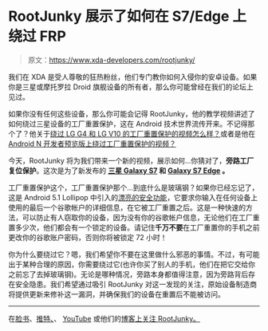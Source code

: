 # RootJunky 展示了如何在 S7/Edge 上绕过 FRP

> 原文：<https://www.xda-developers.com/rootjunky/>

我们在 XDA 是受人尊敬的狂热粉丝，他们专门教你如何入侵你的安卓设备。如果你是三星或摩托罗拉 Droid 旗舰设备的所有者，那么你可能曾经在我们的论坛上见过。

如果你没有任何这些设备，那么你可能会记得 RootJunky，他的教学视频讲述了如何绕过三星设备的工厂重置保护，这在 Android 技术世界流传开来。不记得那个了？他关于[绕过 LG G4 和 LG V10 的工厂重置保护的视频怎么样？](https://www.youtube.com/watch?v=vEh2VpbNj_c)或者是他在[Android N 开发者预览版上绕过工厂重置保护的视频？](https://www.youtube.com/watch?v=nOymYg3lswI)

今天，RootJunky 将为我们带来一个新的视频，展示如何...你猜对了，**旁路工厂复位保护**。这次是为了新发布的 **[三星 Galaxy S7](http://forum.xda-developers.com/galaxy-s7) 和 [Galaxy S7 Edge](http://forum.xda-developers.com/s7-edge) 。**

工厂重置保护这个，工厂重置保护那个...到底什么是玻璃钢？如果你已经忘记了，这是 Android 5.1 Lollipop 中引入的[漂亮的安全功能](https://support.google.com/nexus/answer/6172890?hl=en)，它要求你输入在任何设备上使用的最后一个谷歌帐户的详细信息，在它被工厂重置之后。这是一种快速的方法，可以防止有人窃取你的设备，因为没有你的谷歌帐户信息，无论他们在工厂重置多少次，他们都会有一个锁定的设备。请记住**千万不要**在工厂重置你的手机之前更改你的谷歌账户密码，否则你将被锁定 72 小时！

你为什么要绕过它？嗯，我们希望你不要在这里做什么邪恶的事情。不过，有可能出于某种合理的原因，你需要绕过它(也许你买了别人的手机，他们在把它交给你之前忘了去掉玻璃钢)。无论是哪种情况，旁路本身都值得注意，因为旁路背后存在安全隐患。我们希望通过吸引 RootJunky 对这一发现的关注，原始设备制造商将提供更新来修补这一漏洞，并确保我们的设备在重置后不能被访问。

* * *

在[脸书](https://www.facebook.com/RootJunky/)、[推特、](https://twitter.com/rootjunky)、 [YouTube](https://www.youtube.com/user/Tomsgt123/videos) 或他们的[博客上关注 RootJunky。](http://www.rootjunky.com/)